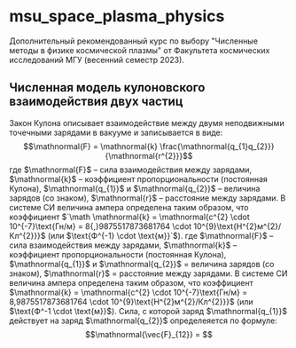 # msu_space_plasma_physics

Дополнительный рекомендованный курс по выбору "Численные методы в физике космической плазмы" от Факультета космических исследований МГУ (весенний семестр 2023).

## Численная модель кулоновского взаимодействия двух частиц
Закон Кулона описывает взаимодействие между двумя неподвижными точечными зарядами в вакууме и записывается в виде:
$$\mathnormal{F} = \mathnormal{k} \frac{\mathnormal{q_{1}q_{2}}}{\mathnormal{r^{2}}}$$
где $\mathnormal{F}$ – сила взаимодействия между зарядами, $\mathnormal{k}$ – коэффициент пропорциональности (постоянная Кулона), $\mathnormal{q_{1}}$ и $\mathnormal{q_{2}}$ – величина зарядов (со знаком), $\mathnormal{r}$ – расстояние между зарядами.
В системе СИ величина ампера определена таким образом, что коэффициент $`\math \mathnormal{k} = \mathnormal{c^{2} \cdot 10^{-7}\text{Гн/м} = 8{,}9875517873681764 \cdot 10^{9}\text{Н^{2}м^{2}/Кл^{2}}}$ (или $\text{Ф^{-1} \cdot \text{м}}`$). 
где $\mathnormal{F}$ – сила взаимодействия между зарядами, $\mathnormal{k}$ – коэффициент пропорциональности (постоянная Кулона), $\mathnormal{q_{1}}$ и $\mathnormal{q_{2}}$ = величина зарядов (со знаком), $\mathnormal{r}$ = расстояние между зарядами.
В системе СИ величина ампера определена таким образом, что коэффициент $\mathnormal{k} = \mathnormal{c^{2} \cdot 10^{-7}\text{Гн/м} = 8,9875517873681764 \cdot 10^{9}\text{Н^{2}м^{2}/Кл^{2}}}$ (или $\text{Ф^-1 \cdot \text{м}}$).
Сила, с которой заряд $\mathnormal{q_{1}}$ действует на заряд $\mathnormal{q_{2}}$ определеяется по формуле:
$$\mathnormal{\vec{F}_{12}} = $$
